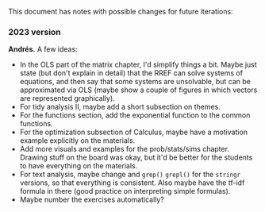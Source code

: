 This document has notes with possible changes for future iterations:

### 2023 version

**Andrés.** A few ideas:

- In the OLS part of the matrix chapter, I'd simplify things a bit. Maybe just state (but don't explain in detail) that the RREF can solve systems of equations, and then say that some systems are unsolvable, but can be approximated via OLS (maybe show a couple of figures in which vectors are represented graphically).
- For tidy analysis II, maybe add a short subsection on themes.
- For the functions section, add the exponential function to the common functions.
- For the optimization subsection of Calculus, maybe have a motivation example explicitly on the materials.
- Add more visuals and examples for the prob/stats/sims chapter. Drawing stuff on the board was okay, but it'd be better for the students to have everything on the materials.
- For text analysis, maybe change and `grep()` `grepl()` for the `stringr` versions, so that everything is consistent. Also maybe have the tf-idf formula in there (good practice on interpreting simple formulas).
- Maybe number the exercises automatically?
